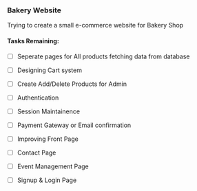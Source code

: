 ### Bakery Website

Trying to create a small e-commerce website for Bakery Shop

#### Tasks Remaining:

- [ ] Seperate pages for All products fetching data from database
- [ ] Designing Cart system
- [ ] Create Add/Delete Products for Admin
- [ ] Authentication
- [ ] Session Maintainence
- [ ] Payment Gateway or Email confirmation
- [ ] Improving Front Page
- [ ] Contact Page
- [ ] Event Management Page
- [ ] Signup & Login Page

